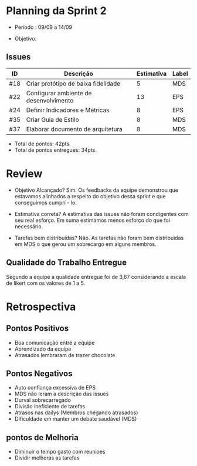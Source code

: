 # Planning da Sprint 2

- Período : 09/09 a 14/09

- Objetivo: 

## Issues
ID | Descrição | Estimativa | Label
---|-----------|------------|-------
#18| Criar protótipo de baixa fidelidade | 5 | MDS
#22| Configurar ambiente de desenvolvimento | 13 | EPS
#24| Definir Indicadores e Métricas | 8 | EPS
#35| Criar Guia de Estilo | 8 | MDS
#37| Elaborar documento de arquitetura | 8 | MDS

 - Total de pontos: 42pts.
 - Total de pontos entregues: 34pts.

# Review

- Objetivo Alcançado? Sim. Os feedbacks da equipe demonstrou que estavamos alinhados a respeito do objetivo dessa sprint e que conseguimos cumprí - lo.

- Estimativa correta? A estimativa das issues não foram condigentes com seu real esforço. Em suma estimamos menos esforço do que foi necessário.

- Tarefas bem distribuidas? Não. As tarefas não foram bem distribuidas em MDS o que gerou um sobrecargo em alguns membros.

## Qualidade do Trabalho Entregue

Segundo a equipe a qualidade entregue foi de 3,67 considerando a escala de likert com os valores de 1 a 5.

# Retrospectiva

## Pontos Positivos
 - Boa comunicação  entre a equipe
 - Aprendizado da equipe
 - Atrasados lembraram de trazer chocolate

## Pontos Negativos
 - Auto confiança excessiva de EPS
 - MDS não leram a descrição das issues
 - Durval sobrecarregado
 - Divisão ineficiente de tarefas
 - Atrasos nas dailys (Membros chegando atrasados)
 - Dificuldade em manter um debate saudável (MDS)

## pontos de Melhoria
- Diminuir o tempo gasto com reunioes
- Dividir melhoras as tarefas





 


